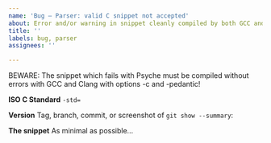 ```yaml
---
name: 'Bug — Parser: valid C snippet not accepted'
about: Error and/or warning in snippet cleanly compiled by both GCC and Clang
title: ''
labels: bug, parser
assignees: ''

---
```


BEWARE: The snippet which fails with Psyche must be compiled without errors with GCC and Clang with options -c and -pedantic!

**ISO C Standard**
`-std=`

**Version**
Tag, branch, commit, or screenshot of `git show --summary`:

**The snippet**
As minimal as possible…
